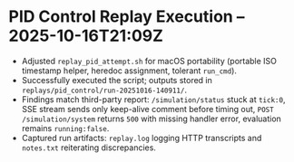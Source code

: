 # PID Control Replay Execution – 2025-10-16T21:09Z

- Adjusted `replay_pid_attempt.sh` for macOS portability (portable ISO timestamp helper, heredoc assignment, tolerant `run_cmd`).
- Successfully executed the script; outputs stored in `replays/pid_control/run-20251016-140911/`.
- Findings match third-party report: `/simulation/status` stuck at `tick:0`, SSE stream sends only keep-alive comment before timing out, `POST /simulation/system` returns `500` with missing handler error, evaluation remains `running:false`.
- Captured run artifacts: `replay.log` logging HTTP transcripts and `notes.txt` reiterating discrepancies.
